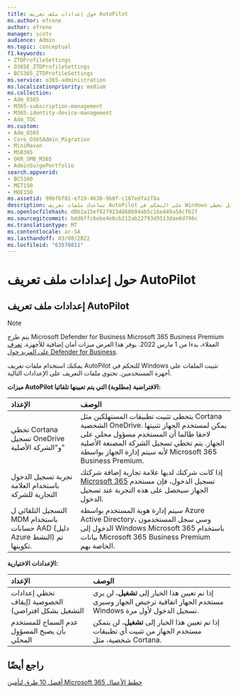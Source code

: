```yaml
---
title: حول إعدادات ملف تعريف AutoPilot
ms.author: efrene
author: efrene
manager: scotv
audience: Admin
ms.topic: conceptual
f1.keywords:
- ZTDProfileSettings
- O365E_ZTDProfileSettings
- BCS365_ZTDProfileSettings
ms.service: o365-administration
ms.localizationpriority: medium
ms.collection:
- Adm_O365
- M365-subscription-management
- M365-identity-device-management
- Adm_TOC
ms.custom:
- Adm_O365
- Core_O365Admin_Migration
- MiniMaven
- MSB365
- OKR_SMB_M365
- AdminSurgePortfolio
search.appverid:
- BCS160
- MET150
- MOE150
ms.assetid: 99bfbf81-e719-4630-9b0f-c187edfa1f8a
description: تساعدك ملفات تعريف AutoPilot على التحكم في Windows تثبيت الملفات على أجهزة المستخدمين. تحتوي ملفات التعريف على إعدادات افتراضية واختيارية مثل تخطي Cortana التثبيت.
ms.openlocfilehash: d0b1a15ef8279234868b94ab5c16e449a54cf62f
ms.sourcegitcommit: bdd6ffc6ebe4e6cb212ab22793d9513dae6d798c
ms.translationtype: MT
ms.contentlocale: ar-SA
ms.lasthandoff: 03/08/2022
ms.locfileid: "63570811"
---
```

# <a name="about-autopilot-profile-settings"></a>حول إعدادات ملف تعريف AutoPilot

## <a name="autopilot-profile-settings"></a>إعدادات ملف تعريف AutoPilot

> [!NOTE]
> يتم طرح Microsoft Defender for Business Microsoft 365 Business Premium العملاء، بدءا من 1 مارس 2022. يوفر هذا العرض ميزات أمان إضافية للأجهزة. [تعرف على المزيد حول Defender for Business](../../security/defender-business/mdb-overview.md).

يمكنك استخدام ملفات تعريف AutoPilot للتحكم في Windows تثبيت الملفات على أجهزة المستخدمين. تحتوي ملفات التعريف على الإعدادات التالية.
  
 **ميزات AutoPilot الافتراضية (مطلوبة) التي يتم تعيينها تلقائيا:**
  
|**الإعداد**|**الوصف**|
|:-----|:-----|
|تخطي Cortana تسجيل OneDrive و"الشركة الأصلية"  <br/> |يتخطى تثبيت تطبيقات المستهلكين مثل Cortana الشخصية OneDrive. يمكن لمستخدم الجهاز تثبيتها لاحقا طالما أن المستخدم مسؤول محلي على الجهاز. يتم تخطي تسجيل الشركة المصنعة الأصلية لأنه سيتم إدارة الجهاز بواسطة Microsoft 365 Business Premium.  <br/> |
|تجربة تسجيل الدخول باستخدام العلامة التجارية للشركة  <br/> |إذا كانت شركتك لديها علامة تجارية إضافة شركتك [Microsoft 365](../setup/customize-sign-in-page.md) تسجيل الدخول، فإن مستخدم الجهاز سيحصل على هذه التجربة عند تسجيل الدخول.  <br/> |
|التسجيل التلقائي ل MDM باستخدام حسابات AAD (دليل Azure النشط) تم تكوينها.  <br/> |سيتم إدارة هوية المستخدم بواسطة Azure Active Directory، وسي سجل المستخدمون الدخول إلى Windows Microsoft 365 باستخدام بيانات Microsoft 365 Business Premium الخاصة بهم.  <br/> |
   
 **الإعدادات الاختيارية:**
  
|**الإعداد**|**الوصف**|
|:-----|:-----|
|تخطي إعدادات الخصوصية (إيقاف التشغيل بشكل افتراضي)  <br/> |إذا تم تعيين هذا الخيار إلى **تشغيل**، لن يرى مستخدم الجهاز اتفاقية ترخيص الجهاز وسيرى Windows تسجيل الدخول لأول مرة.  <br/> |
|عدم السماح للمستخدم بأن يصبح المسؤول المحلي  <br/> |إذا تم تعيين هذا الخيار إلى **تشغيل**، لن يتمكن مستخدم الجهاز من تثبيت أي تطبيقات شخصية، مثل Cortana.<br/> |

## <a name="see-also"></a>راجع أيضًا

[أفضل 10 طرق لتأمين Microsoft 365 خطط الأعمال](../security-and-compliance/secure-your-business-data.md)